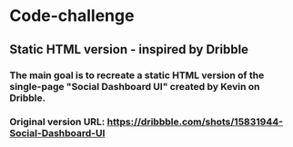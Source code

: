 # Code-challenge
## Static HTML version - inspired by Dribble
### The main goal is to recreate a static HTML version of the single-page "Social Dashboard UI" created by Kevin on Dribble.
### Original version URL: https://dribbble.com/shots/15831944-Social-Dashboard-UI
